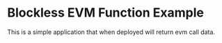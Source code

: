 # Blockless EVM Function Example

This is a simple application that when deployed will return evm call data.

